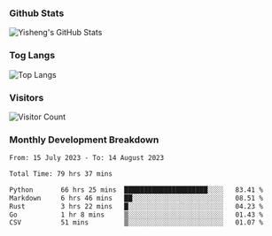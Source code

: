 ### Github Stats
![Yisheng's GitHub Stats](https://github-readme-stats-9qabuvhk1-gongyisheng.vercel.app/api?username=gongyisheng&count_private=true&show_icons=true)
### Tog Langs
![Top Langs](https://github-readme-stats-9qabuvhk1-gongyisheng.vercel.app/api/top-langs/?username=gongyisheng&layout=compact)
### Visitors
![Visitor Count](https://profile-counter.glitch.me/gongyisheng/count.svg)
### Monthly Development Breakdown
<!--START_SECTION:waka-->

```txt
From: 15 July 2023 - To: 14 August 2023

Total Time: 79 hrs 37 mins

Python       66 hrs 25 mins  █████████████████████░░░░   83.41 %
Markdown     6 hrs 46 mins   ██░░░░░░░░░░░░░░░░░░░░░░░   08.51 %
Rust         3 hrs 22 mins   █░░░░░░░░░░░░░░░░░░░░░░░░   04.23 %
Go           1 hr 8 mins     ▒░░░░░░░░░░░░░░░░░░░░░░░░   01.43 %
CSV          51 mins         ▒░░░░░░░░░░░░░░░░░░░░░░░░   01.07 %
```

<!--END_SECTION:waka-->
